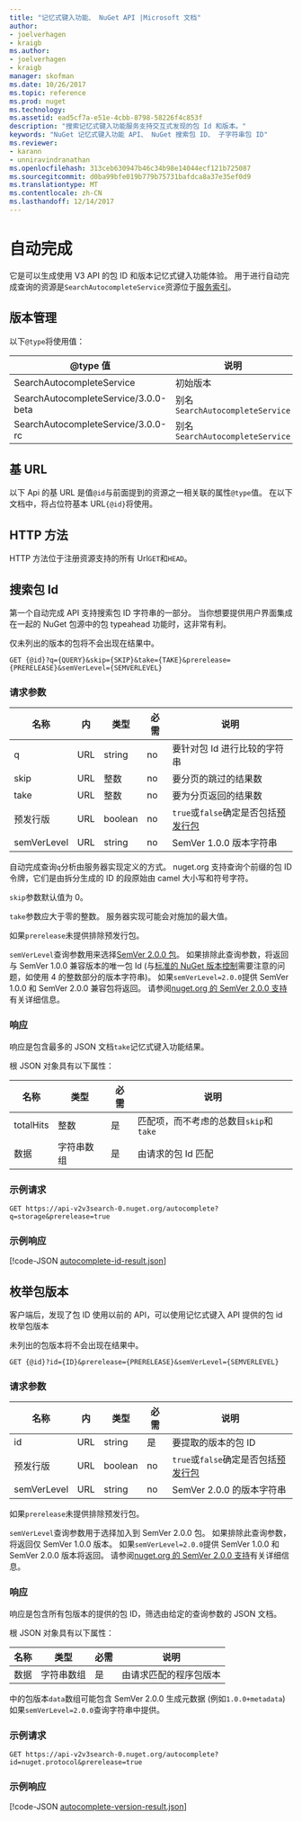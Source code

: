 ```yaml
---
title: "记忆式键入功能、 NuGet API |Microsoft 文档"
author:
- joelverhagen
- kraigb
ms.author:
- joelverhagen
- kraigb
manager: skofman
ms.date: 10/26/2017
ms.topic: reference
ms.prod: nuget
ms.technology: 
ms.assetid: ead5cf7a-e51e-4cbb-8798-58226f4c853f
description: "搜索记忆式键入功能服务支持交互式发现的包 Id 和版本。"
keywords: "NuGet 记忆式键入功能 API、 NuGet 搜索包 ID、 子字符串包 ID"
ms.reviewer:
- karann
- unniravindranathan
ms.openlocfilehash: 313ceb630947b46c34b98e14044ecf121b725087
ms.sourcegitcommit: d0ba99bfe019b779b75731bafdca8a37e35ef0d9
ms.translationtype: MT
ms.contentlocale: zh-CN
ms.lasthandoff: 12/14/2017
---
```

# <a name="autocomplete"></a>自动完成

它是可以生成使用 V3 API 的包 ID 和版本记忆式键入功能体验。 用于进行自动完成查询的资源是`SearchAutocompleteService`资源位于[服务索引](service-index.md)。

## <a name="versioning"></a>版本管理

以下`@type`将使用值：

@type 值                          | 说明
------------------------------------ | -----
SearchAutocompleteService            | 初始版本
SearchAutocompleteService/3.0.0-beta | 别名`SearchAutocompleteService`
SearchAutocompleteService/3.0.0-rc   | 别名`SearchAutocompleteService`

## <a name="base-url"></a>基 URL

以下 Api 的基 URL 是值`@id`与前面提到的资源之一相关联的属性`@type`值。 在以下文档中，将占位符基本 URL`{@id}`将使用。

## <a name="http-methods"></a>HTTP 方法

HTTP 方法位于注册资源支持的所有 Url`GET`和`HEAD`。

## <a name="search-for-package-ids"></a>搜索包 Id

第一个自动完成 API 支持搜索包 ID 字符串的一部分。 当你想要提供用户界面集成在一起的 NuGet 包源中的包 typeahead 功能时，这非常有利。

仅未列出的版本的包将不会出现在结果中。

```
GET {@id}?q={QUERY}&skip={SKIP}&take={TAKE}&prerelease={PRERELEASE}&semVerLevel={SEMVERLEVEL}
```

### <a name="request-parameters"></a>请求参数

名称        | 内     | 类型    | 必需 | 说明
----------- | ------ | ------- | -------- | -----
q           | URL    | string  | no       | 要针对包 Id 进行比较的字符串
skip        | URL    | 整数 | no       | 要分页的跳过的结果数
take        | URL    | 整数 | no       | 要为分页返回的结果数
预发行版  | URL    | boolean | no       | `true`或`false`确定是否包括[预发行包](../create-packages/prerelease-packages.md)
semVerLevel | URL    | string  | no       | SemVer 1.0.0 版本字符串 

自动完成查询`q`分析由服务器实现定义的方式。 nuget.org 支持查询个前缀的包 ID 令牌，它们是由拆分生成的 ID 的段原始由 camel 大小写和符号字符。

`skip`参数默认值为 0。

`take`参数应大于零的整数。 服务器实现可能会对施加的最大值。

如果`prerelease`未提供排除预发行包。

`semVerLevel`查询参数用来选择[SemVer 2.0.0 包](https://github.com/NuGet/Home/wiki/SemVer2-support-for-nuget.org-%28server-side%29#identifying-semver-v200-packages)。
如果排除此查询参数，将返回与 SemVer 1.0.0 兼容版本的唯一包 Id (与[标准的 NuGet 版本控制](../reference/package-versioning.md)需要注意的问题，如使用 4 的整数部分的版本字符串)。
如果`semVerLevel=2.0.0`提供 SemVer 1.0.0 和 SemVer 2.0.0 兼容包将返回。 请参阅[nuget.org 的 SemVer 2.0.0 支持](https://github.com/NuGet/Home/wiki/SemVer2-support-for-nuget.org-%28server-side%29)有关详细信息。

### <a name="response"></a>响应

响应是包含最多的 JSON 文档`take`记忆式键入功能结果。

根 JSON 对象具有以下属性：

名称      | 类型             | 必需 | 说明
--------- | ---------------- | -------- | -----
totalHits | 整数          | 是      | 匹配项，而不考虑的总数目`skip`和`take`
数据      | 字符串数组 | 是      | 由请求的包 Id 匹配

### <a name="sample-request"></a>示例请求

```
GET https://api-v2v3search-0.nuget.org/autocomplete?q=storage&prerelease=true
```

### <a name="sample-response"></a>示例响应

[!code-JSON [autocomplete-id-result.json](./_data/autocomplete-id-result.json)]

## <a name="enumerate-package-versions"></a>枚举包版本

客户端后，发现了包 ID 使用以前的 API，可以使用记忆式键入 API 提供的包 id 枚举包版本

未列出的包版本将不会出现在结果中。

```
GET {@id}?id={ID}&prerelease={PRERELEASE}&semVerLevel={SEMVERLEVEL}
```

### <a name="request-parameters"></a>请求参数

名称        | 内     | 类型    | 必需 | 说明
----------- | ------ | ------- | -------- | -----
id          | URL    | string  | 是      | 要提取的版本的包 ID
预发行版  | URL    | boolean | no       | `true`或`false`确定是否包括[预发行包](../create-packages/prerelease-packages.md)
semVerLevel | URL    | string  | no       | SemVer 2.0.0 的版本字符串 

如果`prerelease`未提供排除预发行包。

`semVerLevel`查询参数用于选择加入到 SemVer 2.0.0 包。 如果排除此查询参数，将返回仅 SemVer 1.0.0 版本。 如果`semVerLevel=2.0.0`提供 SemVer 1.0.0 和 SemVer 2.0.0 版本将返回。 请参阅[nuget.org 的 SemVer 2.0.0 支持](https://github.com/NuGet/Home/wiki/SemVer2-support-for-nuget.org-%28server-side%29)有关详细信息。

### <a name="response"></a>响应

响应是包含所有包版本的提供的包 ID，筛选由给定的查询参数的 JSON 文档。

根 JSON 对象具有以下属性：

名称      | 类型             | 必需 | 说明
--------- | ---------------- | -------- | -----
数据      | 字符串数组 | 是      | 由请求匹配的程序包版本

中的包版本`data`数组可能包含 SemVer 2.0.0 生成元数据 (例如`1.0.0+metadata`) 如果`semVerLevel=2.0.0`查询字符串中提供。

### <a name="sample-request"></a>示例请求

```
GET https://api-v2v3search-0.nuget.org/autocomplete?id=nuget.protocol&prerelease=true
```

### <a name="sample-response"></a>示例响应

[!code-JSON [autocomplete-version-result.json](./_data/autocomplete-version-result.json)]
